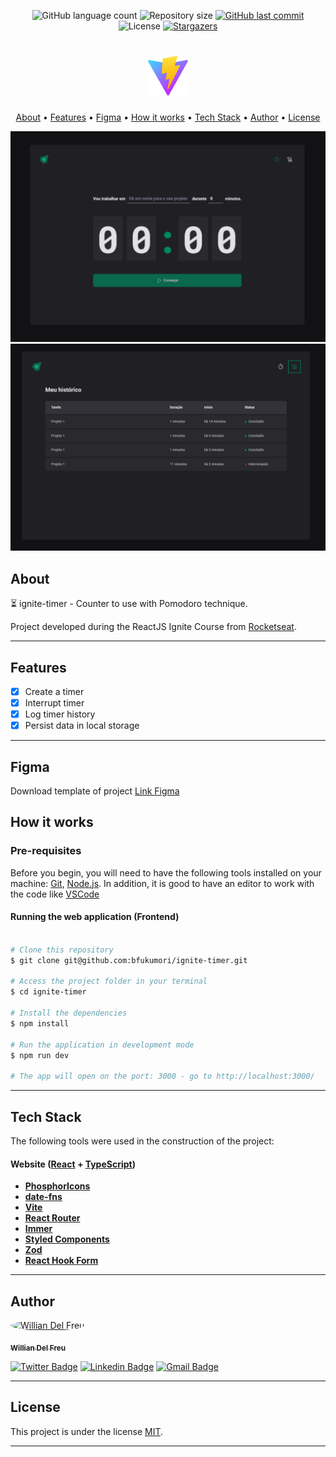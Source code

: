 <p align="center">
  <img alt="GitHub language count" src="https://img.shields.io/github/languages/count/williandf/ignite-timer?color=%2304D361">

  <img alt="Repository size" src="https://img.shields.io/github/repo-size/williandf/ignite-timer">
 
  <a href="https://github.com/williandf/ignite-timer/commits/master">
    <img alt="GitHub last commit" src="https://img.shields.io/github/last-commit/williandf/ignite-timer">
  </a>
    
   <img alt="License" src="https://img.shields.io/badge/license-MIT-brightgreen">
   <a href="https://github.com/williandf/ignite-timer/stargazers">
    <img alt="Stargazers" src="https://img.shields.io/github/stars/williandf/ignite-timer?style=social">
  </a>
</p>

<h1 align="center">
    <img alt="ignite-timer" title="#ignite-timer" src="./.github/logo.svg" />
</h1>

<p align="center">
  <a href="#about">About</a> •
  <a href="#features">Features</a> •
  <a href="#figma">Figma</a> •
  <a href="#how-it-works">How it works</a> • 
  <a href="#tech-stack">Tech Stack</a> • 
  <a href="#author">Author</a> • 
  <a href="#user-content-license">License</a>
</p>

<div align="center"> 
	<img alt="ignite-timer" title="#ignite-timer" src="./.github/banner-1.png" />
</div>

<div align="center"> 
	<img alt="ignite-timer" title="#ignite-timer" src="./.github/banner-2.png" />
</div>

## About

⏳ ignite-timer - Counter to use with Pomodoro technique.

Project developed during the ReactJS Ignite Course from [Rocketseat](https://www.rocketseat.com.br/ignite).

---

## Features

- [x] Create a timer
- [x] Interrupt timer
- [x] Log timer history
- [x] Persist data in local storage

---

## Figma
Download template of project
[Link Figma](https://www.figma.com/file/bw9F7YaOhODlxxhT85iaH0/Ignite-Timer-(Community)?t=lFX46ur3Zrfxrabh-0)

## How it works

### Pre-requisites

Before you begin, you will need to have the following tools installed on your machine:
[Git](https://git-scm.com), [Node.js](https://nodejs.org/en/).
In addition, it is good to have an editor to work with the code like [VSCode](https://code.visualstudio.com/)

#### Running the web application (Frontend)

```bash

# Clone this repository
$ git clone git@github.com:bfukumori/ignite-timer.git

# Access the project folder in your terminal
$ cd ignite-timer

# Install the dependencies
$ npm install

# Run the application in development mode
$ npm run dev

# The app will open on the port: 3000 - go to http://localhost:3000/

```

---

## Tech Stack

The following tools were used in the construction of the project:

#### **Website**  ([React](https://reactjs.org/)  +  [TypeScript](https://www.typescriptlang.org/))

- **[PhosphorIcons](https://phosphoricons.com/)**
- **[date-fns](https://date-fns.org/)**
- **[Vite](https://vitejs.dev/)**
- **[React Router](https://v5.reactrouter.com/web/guides/quick-start)**
- **[Immer](https://immerjs.github.io/immer/)**
- **[Styled Components](https://styled-components.com/)**
- **[Zod](https://zod.dev/)**
- **[React Hook Form](https://react-hook-form.com/)**

---
## Author

<a href="https://www.facebook.com/wdelfreu/">
 <img style="border-radius: 50%;" src="https://avatars.githubusercontent.com/u/54725745?v=4" width="100px;" alt="Willian Del Freu"/>
 <br />
  
 <sub><b>Willian Del Freu</b></sub></a> <a href="https://www.facebook.com/wdelfreu/" title="facebook"></a>
 <br />

[![Twitter Badge](https://img.shields.io/badge/-Twitter-1ca0f1?style=flat-square&labelColor=1ca0f1&logo=twitter&logoColor=white&link=https://twitter.com/williantoico)](https://twitter.com/williantoico) [![Linkedin Badge](https://img.shields.io/badge/-Linkedin-blue?style=flat-square&logo=Linkedin&logoColor=white&link=https://www.linkedin.com/in/williandelfreu/)](https://www.linkedin.com/in/williandelfreu/) 
[![Gmail Badge](https://img.shields.io/badge/-Gmail-c14438?style=flat-square&logo=Gmail&logoColor=white&link=mailto:wdelfreu@gmail.com)](mailto:wdelfreu@gmail.com)

---

## License

This project is under the license [MIT](./LICENSE).

---